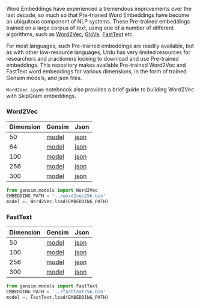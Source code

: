 Word Embeddings have experienced a tremendous improvements over the last decade, so much so that Pre-trianed Word Embeddings have become an ubiquitous component of NLP systems. These Pre-trained embeddings trained on a large corpus of text, using one of a number of different algorithms, such as [Word2Vec](https://arxiv.org/pdf/1301.3781.pdf), [GloVe](https://nlp.stanford.edu/pubs/glove.pdf), [FastText](https://arxiv.org/pdf/1607.04606.pdf) etc. 

For most languages, such Pre-trained embeddings are readily available, but as with other low-resource languages, Urdu has very limited resources for researchers and practioners looking to download and use Pre-trained embeddings. This repository makes available Pre-trained Word2Vec and FastText word embeddings for various dimensions, in the form of trained Gensim models, and json files. 

`Word2Vec.ipynb` noteboook also provides a brief guide to building Word2Vec with SkipGram embeddings.

### Word2Vec

| Dimension | Gensim | Json |
| --- | --- | --- |
| 50 | [model](https://drive.google.com/file/d/1J8UMvIGCXoj5Je5EcFTDNx-e_KOTiAQb/view?usp=sharing) | [json](https://drive.google.com/file/d/1-ByfTSY3WIuE_q40KI2Q2YFKKe6zJGCT/view?usp=sharing) |
| 64 | [model](https://drive.google.com/file/d/1V-Afwe_oF7YNknAGbKOHFUfycZetMlpw/view?usp=sharing) | [json](https://drive.google.com/file/d/1-1tX6eh687DD5Rzgr-RT5JE8g9G-scDf/view?usp=sharing) |
| 100 | [model](https://drive.google.com/file/d/1GmC2vEbe776enURLCh9KiM3tODDEeyPj/view?usp=sharing) | [json](https://drive.google.com/file/d/1DqwzBhrp75CTAHbiXrvBcyoyZdcX-zUs/view?usp=sharing) |
| 256 | [model](https://drive.google.com/file/d/1IddLk7oCQYaabSGH46QAVYFFeITJOwWi/view?usp=sharing) | [json](https://drive.google.com/file/d/1-0kWn-yrqusruQEGNRDKU6hBsWZrEMd-/view?usp=sharing) |
| 300 | [model](https://drive.google.com/file/d/1-7NDl0BJ__6rE8spdXZJLizpYCTgsgct/view?usp=sharing) | [json](https://drive.google.com/file/d/1-7imJacHeZVGD-eenZI2Ks29fW2vkgwv/view?usp=sharing) |

```python
from gensim.models import Word2Vec
EMBEDDING_PATH = '../word2vec256.bin'
model =. Word2Vec.load(EMBEDDING_PATH)  
```

### FastText

| Dimension | Gensim | Json |
| --- | --- | --- |
| 50 | [model](https://drive.google.com/file/d/1-4W7oxwDJpShOi4z_cS5uMgjL6V_dRpE/view?usp=sharing) | [json](https://drive.google.com/file/d/1-W9VgwPmdTp1DpUc4aC8UOGUrugUks3F/view?usp=sharing) |
| 100 | [model](https://drive.google.com/file/d/1-5TJvHZI8jN3z775ts-tYaaYcNoB1IwL/view?usp=sharing) | [json](https://drive.google.com/file/d/1-RmucdUs9ktGbJC_y-nsVUuYQ6rMpg1o/view?usp=sharing) |
| 256 | [model](https://drive.google.com/file/d/1-EPLBaKUlYSHKnGJ1hrCxO-7db56DdnZ/view?usp=sharing) | [json](https://drive.google.com/file/d/1-LkPYV0hG-j6x26bmXB9bD1aARmmZGN6/view?usp=sharing) |
| 300 | [model](https://drive.google.com/file/d/1-BuWN8C0baXHiPGp2M7T8Qo0o_i_cOsM/view?usp=sharing) | [json](https://drive.google.com/file/d/1-XrQewx2wOmliahyY4OzNkHtKC21xzUS/view?usp=sharing) |

```python
from gensim.models import FastText
EMBEDDING_PATH = '../fasttext256.bin'
model =. FastText.load(EMBEDDING_PATH)  
```
